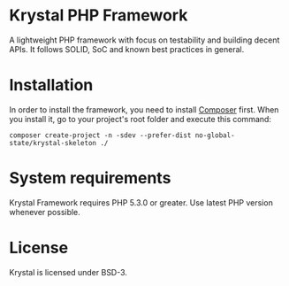Krystal PHP Framework
=====================

A lightweight PHP framework with focus on testability and building decent APIs. It follows SOLID, SoC and known best practices in general.


Installation
============

In order to install the framework, you need to install [Composer](http://getcomposer.org) first. When you install it, go to your project's root folder and execute this command:

    composer create-project -n -sdev --prefer-dist no-global-state/krystal-skeleton ./


System requirements
===================

Krystal Framework requires PHP 5.3.0 or greater. Use latest PHP version whenever possible.

License
=======

Krystal is licensed under BSD-3.